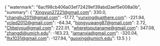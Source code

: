 {
    "watermark": "6acf98cb406a03ef72429ef39abd2aef5e008a0b", 
    "summary": {
        "Xingyun27221@gmail.com": 330.0, 
        "changliu2011@gmail.com": -17.77, 
        "yunxing@upthere.com": -221.94, 
        "ycled2012@gmail.com": -64.34, 
        "hongyuwang87@gmail.com": 2.72, 
        "Chbeiyou@gmail.com": 222.01, 
        "wheretoputaname@gmail.com": 347.08, 
        "zhangdi@umich.edu": -163.23, 
        "iamanxia@gmail.com": -320.04, 
        "lhx1031@gmail.com": -127.94, 
        "guoxing@umich.edu": 13.5
    }
}
